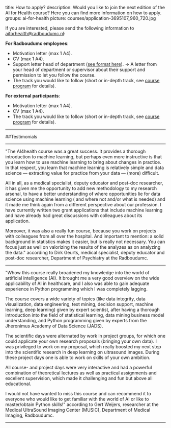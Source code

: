 title: How to apply?
description: Would you like to join the next edition of the AI for Health course? Here you can find more information on how to apply.
groups: ai-for-health
picture: courses/application-3695107_960_720.jpg

If you are interested, please send the following information to <aiforhealth@radboudumc.nl>:

**For Radboudumc employees**:<br>

- Motivation letter (max 1 A4).
- CV (max 1 A4).
- Support letter head of department ([see format here](https://drive.google.com/file/d/15oanC6ADJR_8RQ4lKVHlwIUgl4zIy4f2/view?usp=sharing)). &rarr; A letter from your head of department or supervisor about their support and permission to let you follow the course.
- The track you would like to follow (short or in-depth track, see [course program](https://www.ai-for-health.nl/courses/course-program/) for details).

<!--More information and instructions how to apply can be found on [this internal Radboudumc page](https://www.radboudumc.nl/en/intranet/information-for-researchers/news-events-and-more/projects/radboudaiforhealth/cursus-ai-voor-medewerkers).-->

**For external participants**:<br>

- Motivation letter (max 1 A4).
- CV (max 1 A4).
- The track you would like to follow (short or in-depth track, see [course program](https://www.ai-for-health.nl/courses/course-program/) for details).

***

##Testimonials

***

"The AI4health course was a great success. It provides a thorough introduction to machine learning, but perhaps even more instructive is that you learn how to use machine learning to bring about changes in practice. In that respect, you learn that machine learning is relatively simple and data science — extracting value for practice from your data — (more) difficult. 

All in all, as a medical specialist, deputy educator and post-doc researcher, it has given me the opportunity to add new methodology to my research arsenal, to have a better understanding of where opportunities lie for data science using machine learning ( and where not and/or what is needed) and it made me think again from a different perspective about our profession. I have currently written two grant applications that include machine learning and have already had great discussions with colleagues about its application.
 
Moreover, it was also a really fun course, because you work on projects with colleagues from all over the hospital. And important to mention: a solid background in statistics makes it easier, but is really not necessary. You can focus just as well on valorizing the results of the analyzes as on analyzing the data." according to Dirk Geurts, medical specialist, deputy educator and post-doc researcher, Department of Psychiatry at the Radboudumc.

***

"Whow this course really broadened my knowledge into the world of artificial intelligence (AI). It brought me a very good overview on the wide applicability of AI in healthcare, and I also was able to gain adequate experience in Python programming which I was completely lagging.

The course covers a wide variety of topics (like data integrity, data visualization, data engineering, text mining, decision support, machine learning, deep learning) given by expert scientist, after having a thorough introduction into the field of statistical learning, data mining business model understanding, and Python programming given by experts from the Jheronimus Academy of Data Science (JADS). 

The scientific days were alternated by work in project groups, for which one could applicate your own research proposals (bringing your own data). I was privileged to work on my proposal, which really boosted my next step into the scientific research in deep learning on ultrasound images. During these project days one is able to work on skills of your own ambition.

All course- and project days were very interactive and had a powerful combination of theoretical lectures as well as practical assignments and excellent supervision, which made it challenging and fun but above all educational.

I would not have wanted to miss this course and can recommend it to everyone who would like to get familiar with the world of AI or like to master/obtain Python skills!" according to Gert Weijers, researcher at the Medical UltraSound Imaging Center (MUSIC), Department of Medical Imaging, Radboudumc.

***
